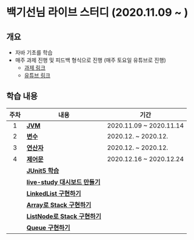 # 백기선님 라이브 스터디 (2020.11.09 ~ )

## 개요
- 자바 기초를 학습
- 매주 과제 진행 및 피드백 형식으로 진행 (매주 토요일 유튜브로 진행)
  - [과제 링크](https://github.com/whiteship/live-study/issues)
  - [유튜브 링크](https://www.youtube.com/watch?v=peEXNN-oob4)

## 학습 내용
| 주차 | 내용         | 기간                    |
| :--: | ------------ | ----------------------- |
|  1   | [**JVM**](https://github.com/hanull/java-study/blob/master/week1/note.md)          | 2020.11.09 ~ 2020.11.14 |
|  2   | [**변수**](https://github.com/hanull/java-study/blob/master/week2/note.md)         | 2020.12. ~ 2020.12. |
|  3   | [**연산자**](https://github.com/hanull/java-study/blob/master/week3/note.md)       | 2020.12. ~ 2020.12. |
|  4   | [**제어문**](https://github.com/hanull/java-study/blob/master/week4/note.md)       | 2020.12.16 ~ 2020.12.24 |
|     | [**JUnit5 학습**](https://github.com/hanull/java-study/blob/master/week4/note0.md)       | |
|     | [**live-study 대시보드 만들기**]()       | |
|     | [**LinkedList 구현하기**](https://github.com/hanull/java-study/blob/master/week4/note2.md)       | |
|     | [**Array로 Stack 구현하기**](https://github.com/hanull/java-live-study-assignment/blob/master/src/stack/ArrayStack.java)       | |
|     | [**ListNode로 Stack 구현하기**](https://github.com/hanull/java-live-study-assignment/blob/master/src/stack/ListNodeStack.java)       | |
|     | [**Queue 구현하기**](https://github.com/hanull/java-live-study-assignment/tree/master/src/queue)       | |

